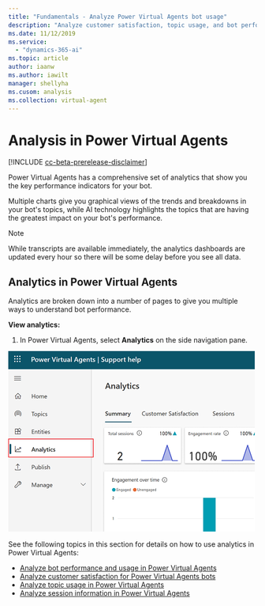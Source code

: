 ```yaml
---
title: "Fundamentals - Analyze Power Virtual Agents bot usage"
description: "Analyze customer satisfaction, topic usage, and bot performance in Power Virtual Agents."
ms.date: 11/12/2019
ms.service:
  - "dynamics-365-ai"
ms.topic: article
author: iaanw
ms.author: iawilt
manager: shellyha
ms.cusom: analysis
ms.collection: virtual-agent
---
```


# Analysis in Power Virtual Agents


[!INCLUDE [cc-beta-prerelease-disclaimer](includes/cc-beta-prerelease-disclaimer.md)]


Power Virtual Agents has a comprehensive set of analytics that show you the key performance indicators for your bot.

Multiple charts give you graphical views of the trends and breakdowns in your bot's topics, while AI technology highlights the topics that are having the greatest impact on your bot's performance.

>[!NOTE]
>While transcripts are available immediately, the analytics dashboards are updated every hour so there will be some delay before you see all data.

## Analytics in Power Virtual Agents

Analytics are broken down into a number of pages to give you multiple ways to understand bot performance.

**View analytics:**

1. In Power Virtual Agents, select **Analytics** on the side navigation pane.

![](media/analytics-open.png)


See the following topics in this section for details on how to use analytics in Power Virtual Agents:

- [Analyze bot performance and usage in Power Virtual Agents](analytics-summary.md)
- [Analyze customer satisfaction for Power Virtual Agents bots](analytics-CSAT.md)
- [Analyze topic usage in Power Virtual Agents](analytics-topic-details.md)
- [Analyze session information in Power Virtual Agents](analytics-sessions.md)
